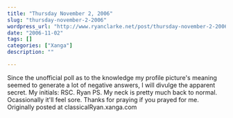 ```yaml
---
title: "Thursday November 2, 2006"
slug: "thursday-november-2-2006"
wordpress_url: "http://www.ryanclarke.net/post/thursday-november-2-2006/"
date: "2006-11-02"
tags: []
categories: ["Xanga"]
description: ""

---
```


Since the unofficial poll as to the knowledge my profile picture's meaning seemed to generate a lot of negative answers, I will divulge the apparent secret.
My initials: RSC.
Ryan
PS. My neck is pretty much back to normal. Ocassionally it'll feel sore. Thanks for praying if you prayed for me.
Originally posted at classicalRyan.xanga.com
